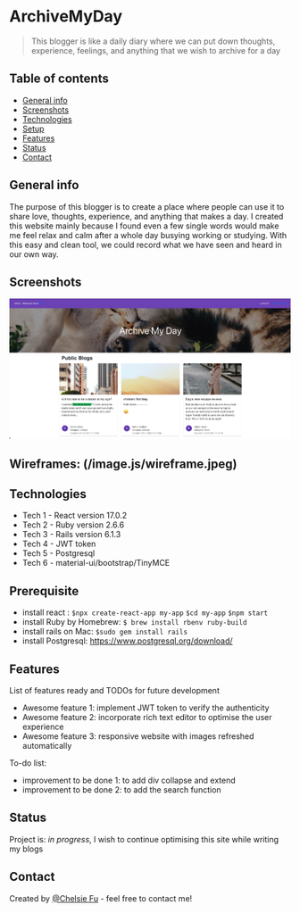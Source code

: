 # ArchiveMyDay
> This blogger is like a daily diary where we can put down thoughts, experience, feelings, and anything that we wish to archive for a day

## Table of contents
* [General info](#general-info)
* [Screenshots](#screenshots)
* [Technologies](#technologies)
* [Setup](#setup)
* [Features](#features)
* [Status](#status)
* [Contact](#contact)

## General info
The purpose of this blogger is to create a place where people can use it to share love, thoughts, experience, and anything that makes a day.
I created this website mainly because I found even a few single words would make me feel relax and calm after a whole day busying working or studying.
With this easy and clean tool, we could record what we have seen and heard in our own way.

## Screenshots
![Example screenshot](/image.js/homePage-large.png)


## Wireframes: (/image.js/wireframe.jpeg)


## Technologies
* Tech 1 - React version 17.0.2
* Tech 2 - Ruby version 2.6.6
* Tech 3 - Rails version 6.1.3
* Tech 4 - JWT token
* Tech 5 - Postgresql
* Tech 6 - material-ui/bootstrap/TinyMCE

## Prerequisite 
* install react :
`$npx create-react-app my-app`
`$cd my-app`
`$npm start`
* install Ruby by Homebrew:
`$ brew install rbenv ruby-build`
* install rails on Mac:
`$sudo gem install rails`
* install Postgresql: https://www.postgresql.org/download/



## Features
List of features ready and TODOs for future development
* Awesome feature 1: implement JWT token to verify the authenticity 
* Awesome feature 2: incorporate rich text editor to optimise the user experience
* Awesome feature 3: responsive website with images refreshed automatically

To-do list:
* improvement to be done 1: to add div collapse and extend
* improvement to be done 2: to add the search function 

## Status
Project is: _in progress_, I wish to continue optimising this site while writing my blogs 


## Contact
Created by [@Chelsie Fu](https://www.linkedin.com/in/chelsie-fu/) - feel free to contact me!
